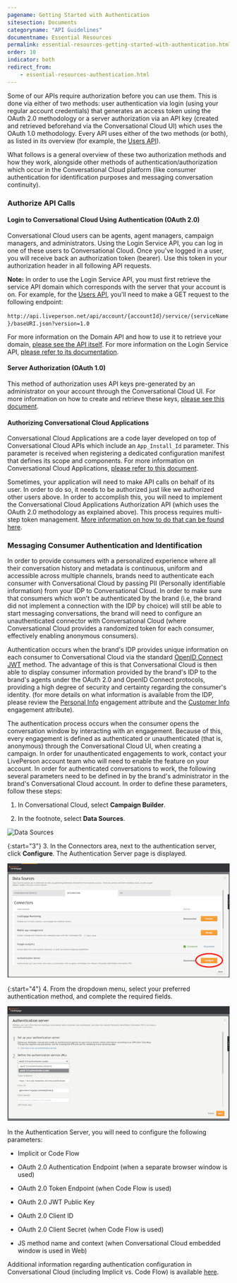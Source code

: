 ```yaml
---
pagename: Getting Started with Authentication
sitesection: Documents
categoryname: "API Guidelines"
documentname: Essential Resources
permalink: essential-resources-getting-started-with-authentication.html
order: 10
indicator: both
redirect_from:
    - essential-resources-authentication.html
---
```


Some of our APIs require authorization before you can use them. This is done via either of two methods: user authentication via login (using your regular account credentials) that generates an access token using the OAuth 2.0 methodology or a server authorization via an API key (created and retrieved beforehand via the Conversational Cloud UI) which uses the OAuth 1.0 methodology. Every API uses either of the two methods (or both), as listed in its overview (for example, the [Users API](/users-api-overview.html#getting-started)).

What follows is a general overview of these two authorization methods and how they work, alongside other methods of authentication/authorization which occur in the Conversational Cloud platform (like consumer authentication for identification purposes and messaging conversation continuity).

### Authorize API Calls

#### Login to Conversational Cloud Using Authentication (OAuth 2.0)

Conversational Cloud users can be agents, agent managers, campaign managers, and administrators. Using the Login Service API, you can log in one of these users to Conversational Cloud. Once you've logged in a user, you will receive back an authorization token (bearer). Use this token in your authorization header in all following API requests.

**Note:** In order to use the Login Service API, you must first retrieve the service API domain which corresponds with the server that your account is on. For example, for the [Users API](/users-api-overview.html), you'll need to make a GET request to the following endpoint:

`http://api.liveperson.net/api/account/{accountId}/service/{serviceName}/baseURI.json?version=1.0`

For more information on the Domain API and how to use it to retrieve your domain, [please see the API itself](/retrieve-api-domains-using-the-domain-api.html). For more information on the Login Service API, [please refer to its documentation](/login-service-api-overview.html).

#### Server Authorization (OAuth 1.0)

This method of authorization uses API keys pre-generated by an administrator on your account through the Conversational Cloud UI. For more information on how to create and retrieve these keys, [please see this document](/retrieve-api-keys-create-a-new-api-key.html).

#### Authorizing Conversational Cloud Applications

Conversational Cloud Applications are a code layer developed on top of Conversational Cloud APIs which include an `App_Install_Id` parameter. This parameter is received when registering a dedicated configuration manifest that defines its scope and components. For more information on Conversational Cloud Applications, [please refer to this document](/liveengage-applications-what-is-a-liveengage-application.html).

Sometimes, your application will need to make API calls on behalf of its user. In order to do so, it needs to be authorized just like we authorized other users above. In order to accomplish this, you will need to implement the Conversational Cloud Applications Authorization API (which uses the OAuth 2.0 methodology as explained above). This process requires multi-step token management. [More information on how to do that can be found here](/authorizing-liveengage-applications-overview.html).

### Messaging Consumer Authentication and Identification

In order to provide consumers with a personalized experience where all their conversation history and metadata is continuous, uniform and accessible across multiple channels, brands need to authenticate each consumer with Conversational Cloud by passing PII (Personally identifiable information) from your IDP to Conversational Cloud. In order to make sure that consumers which won't be authenticated by the brand (i.e, the brand did not implement a connection with the IDP by choice) will still be able to start messaging conversations, the brand will need to configure an unauthenticated connector with Conversational Cloud (where Conversational Cloud provides a randomized token for each consumer, effectively enabling anonymous consumers).

Authentication occurs when the brand's IDP provides unique information on each consumer to Conversational Cloud via the standard [OpenID Connect JWT](https://www.google.com/url?q=http://openid.net/specs/openid-connect-core-1_0.html%23Authentication&sa=D&source=hangouts&ust=1535458465656000&usg=AFQjCNFixAiu0EoD1vIh2UHsr4am6nLhkQ) method. The advantage of this is that Conversational Cloud is then able to display consumer information provided by the brand's IDP to the brand's agents under the OAuth 2.0 and OpenID Connect protocols, providing a high degree of security and certainty regarding the consumer's identity. (for more details on what information is available from the IDP, please review the [Personal Info](https://developers.liveperson.com/data-messaging-interactions-appendix.html#personalinfo) engagement attribute and the [Customer Info](https://www.google.com/url?q=https://developers.liveperson.com/data-messaging-interactions-appendix.html%23customerinfo&sa=D&source=hangouts&ust=1535458435619000&usg=AFQjCNF9chrjT20gNhb-ifQS2yMUBx7arw) engagement attribute).

The authentication process occurs when the consumer opens the conversation window by interacting with an engagement. Because of this, every engagement is defined as authenticated or unauthenticated (that is, anonymous) through the Conversational Cloud UI, when creating a campaign. In order for unauthenticated engagements to work, contact your LivePerson account team who will need to enable the feature on your account. In order for authenticated conversations to work, the following several parameters need to be defined in by the brand's administrator in the brand's Conversational Cloud account. In order to define these parameters, follow these steps:

1. In Conversational Cloud, select **Campaign Builder**.

2. In the footnote, select **Data Sources**.

![Data Sources](img/data-sources.png)

{:start="3"}
3. In the Connectors area, next to the authentication server, click **Configure**. The Authentication Server page is displayed.

![Configure Server](img/configure-server.png)

{:start="4"}
4. From the dropdown menu, select your preferred authentication method, and complete the required fields.

![Authentication Server](img/authserver.png)

In the Authentication Server, you will need to configure the following parameters:

* Implicit or Code Flow

* OAuth 2.0 Authentication Endpoint (when a separate browser window is used)

* OAuth 2.0 Token Endpoint (when Code Flow is used)

* OAuth 2.0 JWT Public Key

* OAuth 2.0 Client ID

* OAuth 2.0 Client Secret (when Code Flow is used)

* JS method name and context (when Conversational Cloud embedded window is used in Web)

Additional information regarding authentication configuration in Conversational Cloud (including Implicit vs. Code Flow) is available [here](authentication-introduction.html).
